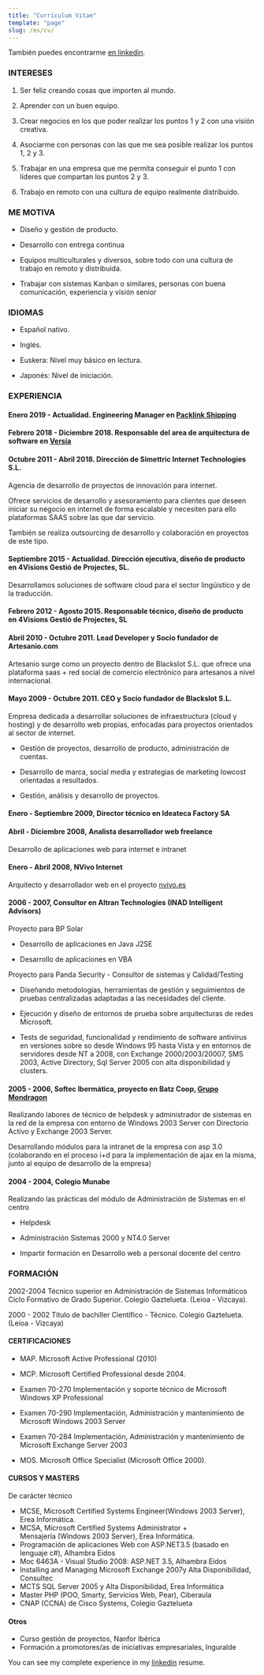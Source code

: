 ```yaml
---
title: "Currículum Vitae"
template: "page"
slug: /es/cv/
---
```


También puedes encontrarme [en linkedin](http://linkedin.com/in/asier).

### INTERESES
 	
1. Ser feliz creando cosas que importen al mundo.

2. Aprender con un buen equipo.

3. Crear negocios en los que poder realizar los puntos 1 y 2 con una visión creativa.

4. Asociarme con personas con las que me sea posible realizar los puntos 1, 2 y 3.

5. Trabajar en una empresa que me permita conseguir el punto 1 con líderes que compartan los puntos 2 y 3.

6. Trabajo en remoto con una cultura de equipo realmente distribuido.

### ME MOTIVA

* Diseño y gestión de producto.

* Desarrollo con entrega continua

* Equipos multiculturales y diversos, sobre todo con una cultura de trabajo en remoto y distribuida.

* Trabajar con sistemas Kanban o similares, personas con buena comunicación, experiencia y visión senior


### IDIOMAS

* Español nativo.

* Inglés.

* Euskera: Nivel muy básico en lectura.

* Japonés: Nivel de iniciación.




### EXPERIENCIA


#### Enero 2019 - Actualidad. Engineering Manager en [Packlink Shipping](https://packlink.com)

#### Febrero 2018 - Diciembre 2018. Responsable del area de arquitectura de software en [Versia](https://www.versia.com/)

#### Octubre 2011 - Abril 2018. Dirección de Simettric Internet Technologies S.L.

Agencia de desarrollo de proyectos de innovación para internet.

Ofrece servicios de desarrollo y asesoramiento para clientes que deseen iniciar su negocio en internet de forma escalable y necesiten para ello plataformas SAAS sobre las que dar servicio.

También se realiza outsourcing de desarrollo y colaboración en proyectos de este tipo.

#### Septiembre 2015 - Actualidad. Dirección ejecutiva, diseño de producto en 4Visions Gestió de Projectes, SL.

Desarrollamos soluciones de software cloud para el sector lingüistico y de la traducción.

#### Febrero 2012 - Agosto 2015. Responsable técnico, diseño de producto en 4Visions Gestió de Projectes, SL

#### Abril 2010 - Octubre 2011. Lead Developer y Socio fundador de Artesanio.com

Artesanio surge como un proyecto dentro de Blackslot S.L. que ofrece una plataforma saas + red social de comercio electrónico para artesanos a nivel internacional.

#### Mayo 2009 - Octubre 2011. CEO y Socio fundador de Blackslot S.L.

Empresa dedicada a desarrollar soluciones de infraestructura (cloud y hosting) y de desarrollo web propias, enfocadas para proyectos orientados al sector de internet.

* Gestión de proyectos, desarrollo de producto, administración de cuentas.

* Desarrollo de marca, social media y estrategias de marketing lowcost orientadas a resultados.

* Gestión, análisis y desarrollo de proyectos.


#### Enero - Septiembre 2009, Director técnico en Ideateca Factory SA

#### Abril - Diciembre 2008, Analista desarrollador web freelance

Desarrollo de aplicaciones web para internet e intranet


#### Enero - Abril 2008, NVivo Internet

Arquitecto y desarrollador web en el proyecto [nvivo.es](http://www.nvivo.es)


#### 2006 - 2007, Consultor en Altran Technologies (INAD Intelligent Advisors)

Proyecto para BP Solar

* Desarrollo de aplicaciones en Java J2SE

* Desarrollo de aplicaciones en VBA

Proyecto para Panda Security - Consultor de sistemas y Calidad/Testing

 	
* Diseñando metodologías, herramientas de gestión y seguimientos de pruebas centralizadas adaptadas a las necesidades del cliente.

* Ejecución y diseño de entornos de prueba sobre arquitecturas de redes Microsoft.

* Tests de seguridad, funcionalidad y rendimiento de software antivirus en versiones sobre so desde Windows 95 hasta Vista y en entornos de servidores desde NT a 2008, con Exchange 2000/2003/20007, SMS 2003, Active Directory, Sql Server 2005 con alta disponibilidad y clusters.

#### 2005 - 2006, Softec Ibermática, proyecto en Batz Coop, [Grupo Mondragon](http://es.wikipedia.org/wiki/Corporaci%C3%B3n_Mondragon)


Realizando labores de técnico de helpdesk y administrador de sistemas en la red de la empresa con entorno de Windows 2003 Server con Directorio Activo y Exchange 2003 Server.

 	
Desarrollando módulos para la intranet de la empresa con asp 3.0 (colaborando en el proceso i+d para la implementación de ajax en la misma, junto al equipo de desarrollo de la empresa)


#### 2004 - 2004, Colegio Munabe

Realizando las prácticas del módulo de Administración de Sistemas en el centro

* Helpdesk

* Administración Sistemas 2000 y NT4.0 Server

* Impartir formación en Desarrollo web a personal docente del centro


### FORMACIÓN 

2002-2004 Técnico superior en Administración de Sistemas Informáticos
Ciclo Formativo de Grado Superior. Colegio Gaztelueta. (Leioa - Vizcaya).

2000 - 2002 Título de bachiller Científico - Técnico. Colegio Gaztelueta. (Leioa - Vizcaya)

#### CERTIFICACIONES

* MAP. Microsoft Active Professional (2010)
* MCP. Microsoft Certified Professional desde 2004.

* Examen 70-270 Implementación y soporte técnico de Microsoft Windows XP Professional  
* Examen 70-290 Implementación, Administración y mantenimiento de Microsoft Windows 2003 Server  
* Examen 70-284 Implementación, Administración y mantenimiento de Microsoft Exchange Server 2003
* MOS. Microsoft Office Specialist (Microsoft Office 2000).

#### CURSOS Y MASTERS
 
De carácter técnico
* MCSE, Microsoft Certified Systems Engineer(Windows 2003 Server), Erea Informática.
* MCSA, Microsoft Certified Systems Administrator + Mensajería (Windows 2003 Server), Erea Informática.
* Programación de aplicaciones Web con ASP.NET3.5 (basado en lenguaje c#), Alhambra Eidos
* Moc 6463A - Visual Studio 2008: ASP.NET 3.5, Alhambra Eidos
* Installing and Managing Microsoft Exchange 2007y Alta Disponibilidad, Consultec
* MCTS SQL Server 2005 y Alta Disponibilidad, Erea Informática
* Master PHP (POO, Smarty, Servicios Web, Pear), Ciberaula
* CNAP (CCNA) de Cisco Systems, Colegio Gaztelueta


#### Otros

* Curso gestión de proyectos, Nanfor Ibérica
* Formación a promotores/as de iniciativas empresariales, Inguralde

You can see my complete experience in my [linkedin](http://linkedin.com/in/asier) resume.


